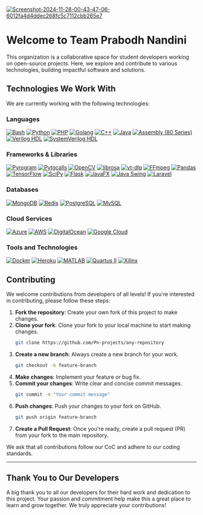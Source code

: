 <a href="https://ibb.co/qnDvSZk"><img src="https://i.ibb.co/xs2Nk4J/Screenshot-2024-11-28-00-43-47-06-6012fa4d4ddec268fc5c7112cbb265e7.jpg" alt="Screenshot-2024-11-28-00-43-47-06-6012fa4d4ddec268fc5c7112cbb265e7" border="0"></a>

# Welcome to Team Prabodh Nandini

This organization is a collaborative space for student developers working on open-source projects. Here, we explore and contribute to various technologies, building impactful software and solutions.

## Technologies We Work With

We are currently working with the following technologies:

### Languages
[![Bash](https://img.shields.io/badge/Bash-4EAA25?style=flat-square&logo=bash&logoColor=white)](https://www.gnu.org/software/bash/)
[![Python](https://img.shields.io/badge/Python-3776AB?style=flat-square&logo=python&logoColor=white)](https://www.python.org/)
[![PHP](https://img.shields.io/badge/PHP-777BB4?style=flat-square&logo=php&logoColor=white)](https://www.php.net/)
[![Golang](https://img.shields.io/badge/Go-00ADD8?style=flat-square&logo=go&logoColor=white)](https://golang.org/)
[![C++](https://img.shields.io/badge/C%2B%2B-00599C?style=flat-square&logo=c%2B%2B&logoColor=white)](https://isocpp.org/)
[![Java](https://img.shields.io/badge/Java-007396?style=flat-square&logo=java&logoColor=white)](https://www.java.com/)
[![Assembly (80 Series)](https://img.shields.io/badge/Assembly%20(80%20Series)-007ACC?logo=assembly&logoColor=white)](https://en.wikipedia.org/wiki/Assembly_language)
[![Verilog HDL](https://img.shields.io/badge/Verilog%20HDL-8E2D25?logo=verilog&logoColor=white)](https://en.wikipedia.org/wiki/Verilog)
[![SystemVerilog HDL](https://img.shields.io/badge/SystemVerilog%20HDL-FF6600?logo=systemverilog&logoColor=white)](https://en.wikipedia.org/wiki/SystemVerilog)

### Frameworks & Libraries
[![Pyrogram](https://img.shields.io/badge/Pyrogram-1e2a47?style=flat-square&logo=python&logoColor=white)](https://docs.pyrogram.org/)
[![Pytgcalls](https://img.shields.io/badge/Pytgcalls-000000?style=flat-square&logo=python&logoColor=white)](https://github.com/pytgcalls/pytgcalls)
[![OpenCV](https://img.shields.io/badge/OpenCV-5C3EE8?logo=opencv&logoColor=white)](https://opencv.org/)
[![librosa](https://img.shields.io/badge/librosa-8A2BE2?logo=python&logoColor=white)](https://librosa.org/)
[![yt-dlp](https://img.shields.io/badge/yt--dlp-FF0000?logo=youtube&logoColor=white)](https://github.com/yt-dlp/yt-dlp)
[![FFmpeg](https://img.shields.io/badge/FFmpeg-007808?logo=ffmpeg&logoColor=white)](https://ffmpeg.org/)
[![Pandas](https://img.shields.io/badge/Pandas-150458?logo=pandas&logoColor=white)](https://pandas.pydata.org/)
[![TensorFlow](https://img.shields.io/badge/TensorFlow-FF6F00?logo=tensorflow&logoColor=white)](https://www.tensorflow.org/)
[![SciPy](https://img.shields.io/badge/SciPy-8CAAE6?logo=scipy&logoColor=white)](https://scipy.org/)
[![Flask](https://img.shields.io/badge/Flask-000000?logo=Flask&logoColor=white&style=for-the-badge)](https://flask.palletsprojects.com/)
[![JavaFX](https://img.shields.io/badge/JavaFX-007396?logo=java&logoColor=white&style=for-the-badge)](https://openjfx.io/)
[![Java Swing](https://img.shields.io/badge/Java_Swing-5382a1?logo=java&logoColor=white&style=for-the-badge)](https://docs.oracle.com/javase/8/docs/technotes/guides/swing/)
[![Laravel](https://img.shields.io/badge/Laravel-v10-FF2D20?logo=laravel&logoColor=white&style=for-the-badge)](https://laravel.com/)

### Databases
[![MongoDB](https://img.shields.io/badge/MongoDB-47A248?style=flat-square&logo=mongodb&logoColor=white)](https://www.mongodb.com/)
[![Redis](https://img.shields.io/badge/Redis-DC382D?style=flat-square&logo=redis&logoColor=white)](https://redis.io/)
[![PostgreSQL](https://img.shields.io/badge/PostgreSQL-336791?logo=postgresql&logoColor=white)](https://www.postgresql.org/)
[![MySQL](https://img.shields.io/badge/MySQL-4479A1?logo=mysql&logoColor=white)](https://www.mysql.com/)

### Cloud Services
[![Azure](https://img.shields.io/badge/Azure-0089D6?style=flat-square&logo=azure&logoColor=white)](https://azure.microsoft.com/)
[![AWS](https://img.shields.io/badge/AWS-232F3E?style=flat-square&logo=amazonaws&logoColor=white)](https://aws.amazon.com/)
[![DigitalOcean](https://img.shields.io/badge/DigitalOcean-0080FF?logo=digitalocean&logoColor=white)](https://www.digitalocean.com/)
[![Google Cloud](https://img.shields.io/badge/Google%20Cloud-4285F4?logo=google-cloud&logoColor=white)](https://cloud.google.com/)

### Tools and Technologies
[![Docker](https://img.shields.io/badge/Docker-2496ED?logo=docker&logoColor=white)](https://www.docker.com/)
[![Heroku](https://img.shields.io/badge/Heroku-430098?logo=heroku&logoColor=white)](https://www.heroku.com/)
[![MATLAB](https://img.shields.io/badge/MATLAB-0076A8?logo=mathworks&logoColor=white)](https://www.mathworks.com/products/matlab.html)
[![Quartus II](https://img.shields.io/badge/Quartus%20II-0071C5?logo=intel&logoColor=white)](https://www.intel.com/content/www/us/en/software/programmable/quartus-prime/overview.html)
[![Xilinx](https://img.shields.io/badge/Xilinx-0071C5?style=flat-square&logo=xilinx&logoColor=red)](https://www.xilinx.com)

 



## Contributing

We welcome contributions from developers of all levels! If you're interested in contributing, please follow these steps:

1. **Fork the repository**: Create your own fork of this project to make changes.
2. **Clone your fork**: Clone your fork to your local machine to start making changes.
    ```bash
    git clone https://github.com/Pn-projects/any-repository
    ```
3. **Create a new branch**: Always create a new branch for your work.
    ```bash
    git checkout -b feature-branch
    ```
4. **Make changes**: Implement your feature or bug fix.
5. **Commit your changes**: Write clear and concise commit messages.
    ```bash
    git commit -m "Your commit message"
    ```
6. **Push changes**: Push your changes to your fork on GitHub.
    ```bash
    git push origin feature-branch
    ```
7. **Create a Pull Request**: Once you're ready, create a pull request (PR) from your fork to the main repository.

We ask that all contributions follow our CoC and adhere to our coding standards.

---

## Thank You to Our Developers

A big thank you to all our developers for their hard work and dedication to this project. Your passion and commitment help make this a great place to learn and grow together. We truly appreciate your contributions!

